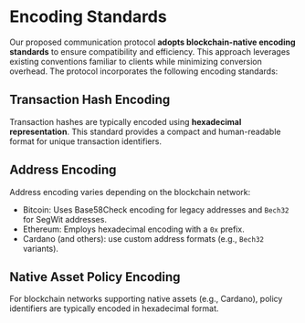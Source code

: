 # Encoding Standards

Our proposed communication protocol **adopts blockchain-native encoding standards** to ensure compatibility and efficiency. This approach leverages existing conventions familiar to clients while minimizing conversion overhead. The protocol incorporates the following encoding standards:

## Transaction Hash Encoding

Transaction hashes are typically encoded using **hexadecimal representation**. This standard provides a compact and human-readable format for unique transaction identifiers.

## Address Encoding

Address encoding varies depending on the blockchain network:
  - Bitcoin: Uses Base58Check encoding for legacy addresses and `Bech32` for SegWit addresses.
  - Ethereum: Employs hexadecimal encoding with a `0x` prefix.
  - Cardano (and others): use custom address formats (e.g., `Bech32` variants).


## Native Asset Policy Encoding

For blockchain networks supporting native assets (e.g., Cardano), policy identifiers are typically encoded in hexadecimal format.

